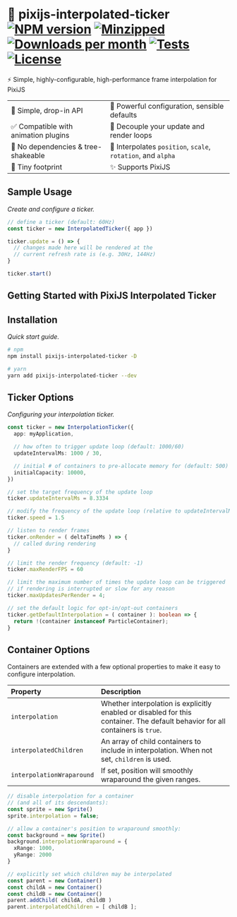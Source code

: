 # 🎥 pixijs-interpolated-ticker &nbsp;[![NPM version](https://img.shields.io/npm/v/pixijs-interpolated-ticker.svg)](https://www.npmjs.com/package/pixijs-interpolated-ticker) [![Minzipped](https://badgen.net/bundlephobia/minzip/pixijs-interpolated-ticker@latest)](https://bundlephobia.com/package/pixijs-interpolated-ticker) [![Downloads per month](https://img.shields.io/npm/dm/pixijs-interpolated-ticker.svg)](https://www.npmjs.com/package/pixijs-interpolated-ticker) [![Tests](https://github.com/reececomo/pixijs-interpolated-ticker/actions/workflows/tests.yml/badge.svg)](https://github.com/reececomo/pixijs-interpolated-ticker/actions/workflows/tests.yml) [![License](https://badgen.net/npm/license/pixijs-interpolated-ticker)](https://github.com/reececomo/pixijs-interpolated-ticker/blob/main/LICENSE)

⚡ Simple, highly-configurable, high-performance frame interpolation for PixiJS

| | |
| ------ | ------ |
| 🔮 Simple, drop-in API | 💪 Powerful configuration, sensible defaults |
| ✅ Compatible with animation plugins | 🚀 Decouple your update and render loops|
| 🍃 No dependencies & tree-shakeable | 🎥 Interpolates `position`, `scale`, `rotation`, and `alpha` |
| 🤏 Tiny footprint | ✨ Supports PixiJS |

## Sample Usage

*Create and configure a ticker.*

```ts
// define a ticker (default: 60Hz)
const ticker = new InterpolatedTicker({ app })

ticker.update = () => {
  // changes made here will be rendered at the
  // current refresh rate is (e.g. 30Hz, 144Hz)
}

ticker.start()
```

## Getting Started with PixiJS Interpolated Ticker

## Installation

*Quick start guide.*

```sh
# npm
npm install pixijs-interpolated-ticker -D

# yarn
yarn add pixijs-interpolated-ticker --dev
```

## Ticker Options

*Configuring your interpolation ticker.*

```ts
const ticker = new InterpolationTicker({
  app: myApplication,

  // how often to trigger update loop (default: 1000/60)
  updateIntervalMs: 1000 / 30,

  // initial # of containers to pre-allocate memory for (default: 500)
  initialCapacity: 10000, 
})

// set the target frequency of the update loop
ticker.updateIntervalMs = 8.3334

// modify the frequency of the update loop (relative to updateIntervalMs)
ticker.speed = 1.5

// listen to render frames
ticker.onRender = ( deltaTimeMs ) => {
  // called during rendering
}

// limit the render frequency (default: -1)
ticker.maxRenderFPS = 60

// limit the maximum number of times the update loop can be triggered
// if rendering is interrupted or slow for any reason
ticker.maxUpdatesPerRender = 4;

// set the default logic for opt-in/opt-out containers
ticker.getDefaultInterpolation = ( container ): boolean => {
  return !(container instanceof ParticleContainer);
}
```

## Container Options

Containers are extended with a few optional properties to make it easy to configure interpolation.

| Property | Description |
| :----- | :------ |
| `interpolation` | Whether interpolation is explicitly enabled or disabled for this container. The default behavior for all containers is `true`. |
| `interpolatedChildren` | An array of child containers to include in interpolation. When not set, `children` is used. |
| `interpolationWraparound` | If set, position will smoothly wraparound the given ranges. |

```ts
// disable interpolation for a container
// (and all of its descendants):
const sprite = new Sprite()
sprite.interpolation = false;

// allow a container's position to wraparound smoothly:
const background = new Sprite()
background.interpolationWraparound = {
  xRange: 1000,
  yRange: 2000
}

// explicitly set which children may be interpolated
const parent = new Container()
const childA = new Container()
const childB = new Container()
parent.addChild( childA, childB )
parent.interpolatedChildren = [ childB ];
```
